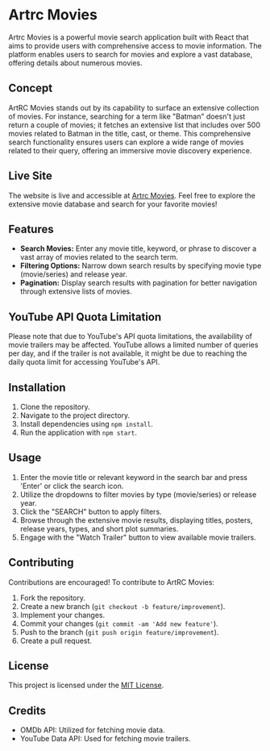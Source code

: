 <h1>Artrc Movies</h1>

<p>Artrc Movies is a powerful movie search application built with React that aims to provide users with comprehensive access to movie information. The platform enables users to search for movies and explore a vast database, offering details about numerous movies.</p>

<h2>Concept</h2>

<p>ArtRC Movies stands out by its capability to surface an extensive collection of movies. For instance, searching for a term like "Batman" doesn't just return a couple of movies; it fetches an extensive list that includes over 500 movies related to Batman in the title, cast, or theme. This comprehensive search functionality ensures users can explore a wide range of movies related to their query, offering an immersive movie discovery experience.</p>

<h2>Live Site</h2>

<p>The website is live and accessible at <a href="https://1z99.github.io/movie/" target="_blank">Artrc Movies</a>. Feel free to explore the extensive movie database and search for your favorite movies!</p>

<h2>Features</h2>

<ul>
  <li><strong>Search Movies:</strong> Enter any movie title, keyword, or phrase to discover a vast array of movies related to the search term.</li>
  <li><strong>Filtering Options:</strong> Narrow down search results by specifying movie type (movie/series) and release year.</li>
  <li><strong>Pagination:</strong> Display search results with pagination for better navigation through extensive lists of movies.</li>
</ul>

<h2>YouTube API Quota Limitation</h2>

<p>Please note that due to YouTube's API quota limitations, the availability of movie trailers may be affected. YouTube allows a limited number of queries per day, and if the trailer is not available, it might be due to reaching the daily quota limit for accessing YouTube's API.</p>

<h2>Installation</h2>

<ol>
  <li>Clone the repository.</li>
  <li>Navigate to the project directory.</li>
  <li>Install dependencies using <code>npm install</code>.</li>
  <li>Run the application with <code>npm start</code>.</li>
</ol>

<h2>Usage</h2>

<ol>
  <li>Enter the movie title or relevant keyword in the search bar and press 'Enter' or click the search icon.</li>
  <li>Utilize the dropdowns to filter movies by type (movie/series) or release year.</li>
  <li>Click the "SEARCH" button to apply filters.</li>
  <li>Browse through the extensive movie results, displaying titles, posters, release years, types, and short plot summaries.</li>
  <li>Engage with the "Watch Trailer" button to view available movie trailers.</li>
</ol>

<h2>Contributing</h2>

<p>Contributions are encouraged! To contribute to ArtRC Movies:</p>

<ol>
  <li>Fork the repository.</li>
  <li>Create a new branch (<code>git checkout -b feature/improvement</code>).</li>
  <li>Implement your changes.</li>
  <li>Commit your changes (<code>git commit -am 'Add new feature'</code>).</li>
  <li>Push to the branch (<code>git push origin feature/improvement</code>).</li>
  <li>Create a pull request.</li>
</ol>

<h2>License</h2>

<p>This project is licensed under the <a href="LICENSE">MIT License</a>.</p>

<h2>Credits</h2>

<ul>
  <li>OMDb API: Utilized for fetching movie data.</li>
  <li>YouTube Data API: Used for fetching movie trailers.</li>
</ul>

</body>
</html>
